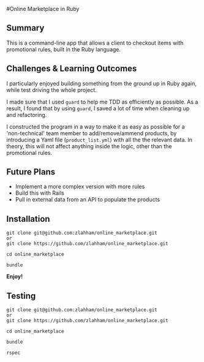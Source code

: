 #Online Marketplace in Ruby

Summary
-------
This is a command-line app that allows a client to checkout items with promotional rules, built in the Ruby language.

Challenges & Learning Outcomes
------------------------------
I particularly enjoyed building something from the ground up in Ruby again, while test driving the whole project.

I made sure that I used `guard` to help me TDD as efficiently as possible. As a result, I found that by using `guard`, I saved a lot of time when cleaning up and refactoring.

I constructed the program in a way to make it as easy as possible for a 'non-technical' team member to add/remove/ammend products, by introducing a Yaml file (`product_list.yml`) with all the the relevant data. In theory, this will not affect anything inside the logic, other than the promotional rules.

Future Plans
------------
- Implement a more complex version with more rules
- Build this with Rails
- Pull in external data from an API to populate the products

Installation
------------
```
git clone git@github.com:zlahham/online_marketplace.git
or
git clone https://github.com/zlahham/online_marketplace.git

cd online_marketplace

bundle
```
**Enjoy!**

Testing
-------
```
git clone git@github.com:zlahham/online_marketplace.git
or
git clone https://github.com/zlahham/online_marketplace.git

cd online_marketplace

bundle

rspec
```
